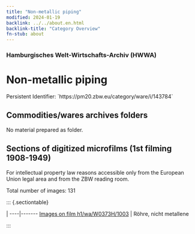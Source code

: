 ```yaml
---
title: "Non-metallic piping"
modified: 2024-01-19
backlink: ../../about.en.html
backlink-title: "Category Overview"
fn-stub: about
---
```


### Hamburgisches Welt-Wirtschafts-Archiv (HWWA)

# Non-metallic piping

<div class="hint">Persistent Identifier: `https://pm20.zbw.eu/category/ware/i/143784`</div>







## Commodities/wares archives folders





No material prepared as folder.



<a id="filmsections" />

## Sections of digitized microfilms (1st filming 1908-1949)

<p>For intellectual property law reasons accessible only from the European Union legal area and from the ZBW reading room.</p>



<p>Total number of images: 131</p>




::: {.sectiontable}

 | 
----|-------
<a class="btn" href="https://pm20.zbw.eu/film/h1/wa/W0373H/1003" rel="nofollow">Images on film h1/wa/W0373H/1003</a> | Röhre, nicht metallene


:::
















